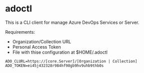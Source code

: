 # adoctl

This is a CLI client for manage Azure DevOps Services or Server.

Requirements:
- Organization/Collection URL
- Personal Access Token
- File with thise configuration at $HOME/.adoctl

````
ADO_CLURL=https://[core.Server]/[Organization | Collection]
ADO_TOKEN=ei45j432328r984hf98gb9hv9uhb9thb0s
````